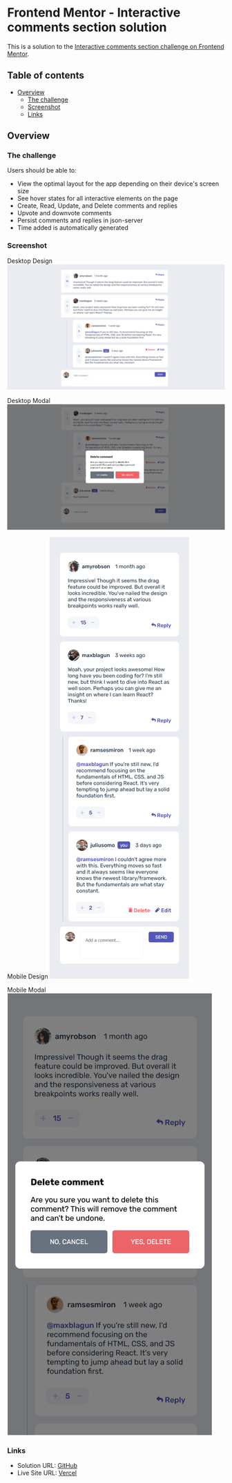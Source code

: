 # Frontend Mentor - Interactive comments section solution

This is a solution to the [Interactive comments section challenge on Frontend Mentor](https://www.frontendmentor.io/challenges/interactive-comments-section-iG1RugEG9).

## Table of contents

- [Overview](#overview)
  - [The challenge](#the-challenge)
  - [Screenshot](#screenshot)
  - [Links](#links)

## Overview

### The challenge

Users should be able to:

- View the optimal layout for the app depending on their device's screen size
- See hover states for all interactive elements on the page
- Create, Read, Update, and Delete comments and replies
- Upvote and downvote comments
- Persist comments and replies in json-server
- Time added is automatically generated

### Screenshot

Desktop Design
![](./design/desktop-design.png)

Desktop Modal
![](./design/desktop-modal.png)

Mobile Design
![](./design/mobile-design.png)

Mobile Modal
![](./design/mobile-modal.png)

### Links

- Solution URL: [GitHub](https://github.com/xuanhung1509/interactive-comment-section)
- Live Site URL: [Vercel](https://interactive-comment-section.vercel.app/)
